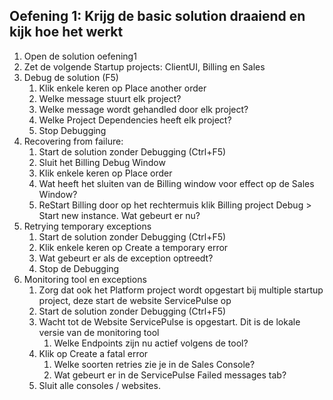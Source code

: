 ## Oefening 1: Krijg de basic solution draaiend en kijk hoe het werkt
1. Open de solution oefening1
2. Zet de volgende Startup projects: ClientUI, Billing en Sales
3. Debug de solution (F5)	
    1. Klik enkele keren op Place another order
    2. Welke message stuurt elk project?
    3. Welke message wordt gehandled door elk project?
    4. Welke Project Dependencies heeft elk project?
    5. Stop Debugging
3.	Recovering from failure: 
    1.	Start de solution zonder Debugging (Ctrl+F5)
    2.	Sluit het Billing Debug Window
    3.	Klik enkele keren op Place order
    4.	Wat heeft het sluiten van de Billing window voor effect op de Sales Window?
    5.	ReStart Billing door op het rechtermuis klik Billing project Debug > Start new instance. Wat gebeurt er nu?
4.	Retrying temporary exceptions
    1.	Start de solution zonder Debugging (Ctrl+F5)
    2.	Klik enkele keren op Create a temporary error
    3.	Wat gebeurt er als de exception optreedt?
    4.	Stop de Debugging
5.	Monitoring tool en exceptions
    1.	Zorg dat ook het Platform project wordt opgestart bij multiple startup project, deze start de website ServicePulse op
    2.	Start de solution zonder Debugging (Ctrl+F5)
    3.	Wacht tot de Website ServicePulse is opgestart. Dit is de lokale versie van de monitoring tool
        1.	Welke Endpoints zijn nu actief volgens de tool?
    4.	Klik op Create a fatal error
        1.	Welke soorten retries zie je in de Sales Console?
        2.	Wat gebeurt er in de ServicePulse Failed messages tab?
    5.	Sluit alle consoles / websites.
   
